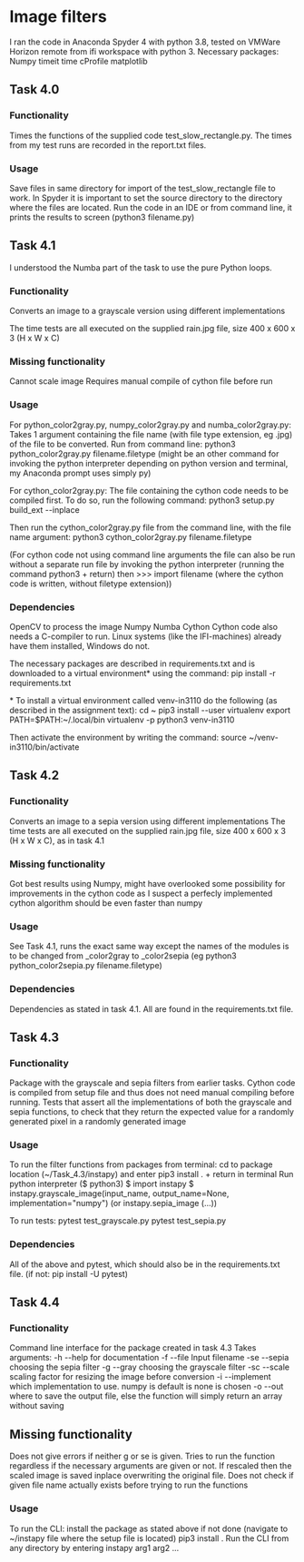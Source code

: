 # Image filters
I ran the code in Anaconda Spyder 4 with python 3.8, tested on VMWare Horizon remote from ifi workspace with python 3. Necessary packages: 
Numpy
timeit
time
cProfile
matplotlib

## Task 4.0

### Functionality
Times the functions of the supplied code test_slow_rectangle.py.
The times from my test runs are recorded in the report.txt files. 

### Usage
Save files in same directory for import of the test_slow_rectangle file to work.
In Spyder it is important to set the source directory to the directory where the files are located. 
Run the code in an IDE or from command line, it prints the results to screen (python3 filename.py)

## Task 4.1
I understood the Numba part of the task to use the pure Python loops.
### Functionality
Converts an image to a grayscale version using different implementations

The time tests are all executed on the supplied rain.jpg file, size 400 x 600 x 3 (H x W x C)

### Missing functionality
Cannot scale image
Requires manual compile of cython file before run

### Usage
For python_color2gray.py, numpy_color2gray.py and numba_color2gray.py:
Takes 1 argument containing the file name (with file type extension, eg .jpg) of the file to be converted.
Run from command line: python3 python_color2gray.py filename.filetype
(might be an other command for invoking the python interpreter depending on python version and terminal, my Anaconda prompt uses simply py)

For cython_color2gray.py:
The file containing the cython code needs to be compiled first. To do so, run the following command:
   python3 setup.py build_ext --inplace

Then run the cython_color2gray.py file from the command line, with the file name argument:
   python3 cython_color2gray.py filename.filetype
   
   (For cython code not using command line arguments the file can also be run without a separate run file by 
   invoking the python interpreter (running the command python3 + return) then >>> import filename (where the cython code is written, without filetype extension))

### Dependencies
OpenCV to process the image
Numpy
Numba 
Cython
Cython code also needs a C-compiler to run. Linux systems (like the IFI-machines) already have them installed, Windows do not.

The necessary packages are described in requirements.txt and is downloaded to a virtual environment\* using the command:
   pip install -r requirements.txt


\* To install a virtual environment called venv-in3110 do the following (as described in the assignment text):
   cd ~
   pip3 install --user virtualenv
   export PATH=$PATH:~/.local/bin
   virtualenv -p python3 venv-in3110

Then activate the environment by writing the command:
   source ~/venv-in3110/bin/activate


## Task 4.2

### Functionality
Converts an image to a sepia version using different implementations
The time tests are all executed on the supplied rain.jpg file, size 400 x 600 x 3 (H x W x C), as in task 4.1

### Missing functionality
Got best results using Numpy, might have overlooked some possibility for improvements in the cython code as 
I suspect a perfecly implemented cython algorithm should be even faster than numpy

### Usage
See Task 4.1, runs the exact same way except the names of the modules is to be changed from \_color2gray to \_color2sepia (eg python3 python_color2sepia.py filename.filetype)

### Dependencies
Dependencies as stated in task 4.1. All are found in the requirements.txt file. 


## Task 4.3

### Functionality
Package with the grayscale and sepia filters from earlier tasks.
Cython code is compiled from setup file and thus does not need manual compiling before running. 
Tests that assert all the implementations of both the grayscale and sepia functions, to check
that they return the expected value for a randomly generated pixel in a randomly generated image

### Usage
To run the filter functions from packages from terminal:
   cd to package location (~/Task_4.3/instapy) and enter pip3 install . + return in terminal
   Run python interpreter ($ python3)
   $ import instapy
   $ instapy.grayscale_image(input_name, output_name=None, implementation="numpy") (or instapy.sepia_image (...))
   
To run tests:
   pytest test_grayscale.py
   pytest test_sepia.py

### Dependencies
All of the above and pytest, which should also be in the requirements.txt file.
(if not: pip install -U pytest)


## Task 4.4

### Functionality
Command line interface for the package created in task 4.3
Takes arguments:
-h --help  for documentation
-f --file Input filename
-se --sepia choosing the sepia filter
-g --gray choosing the grayscale filter
-sc --scale scaling factor for resizing the image before conversion
-i --implement which implementation to use. numpy is default is none is chosen
-o --out where to save the output file, else the function will simply return an array without saving

## Missing functionality
Does not give errors if neither g or se is given. Tries to run the function regardless if the
necessary arguments are given or not. If rescaled then the scaled image is saved inplace overwriting the 
original file. 
Does not check if given file name actually exists before trying to run the functions

### Usage
To run the CLI:
   install the package as stated above if not done (navigate to ~/instapy file where the setup file is located)
   pip3 install .
   Run the CLI from any directory by entering instapy arg1 arg2 ...
  
